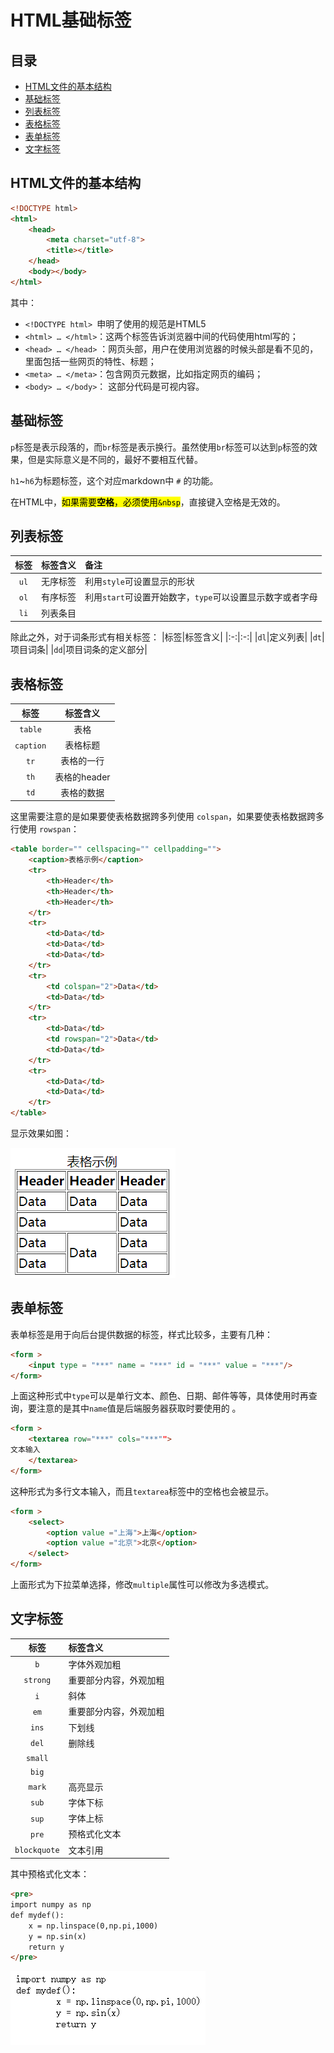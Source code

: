 # HTML基础标签

## 目录
  - [HTML文件的基本结构](#html文件的基本结构)
  - [基础标签](#基础标签)
  - [列表标签](#列表标签)
  - [表格标签](#表格标签)
  - [表单标签](#表单标签)
  - [文字标签](#文字标签)

## HTML文件的基本结构

```HTML
<!DOCTYPE html>
<html>
	<head>
		<meta charset="utf-8">
		<title></title>
	</head>
	<body></body>
</html>
```
其中：
 - `<!DOCTYPE html> `申明了使用的规范是HTML5
 - `<html> … </html>`：这两个标签告诉浏览器中间的代码使用html写的；
 - `<head> … </head>` ：网页头部，用户在使用浏览器的时候头部是看不见的，里面包括一些网页的特性、标题；
 - `<meta> … </meta>`：包含网页元数据，比如指定网页的编码；
 - `<body> … </body>`： 这部分代码是可视内容。 

## 基础标签

`p`标签是表示段落的，而`br`标签是表示换行。虽然使用`br`标签可以达到`p`标签的效果，但是实际意义是不同的，最好不要相互代替。

`h1`~`h6`为标题标签，这个对应markdown中 `#` 的功能。

在HTML中，<mark>如果需要**空格**，必须使用`&nbsp`</mark>，直接键入空格是无效的。

## 列表标签

|标签|标签含义|备注|
|:-:|:-|:-|
|`ul`|无序标签|利用`style`可设置显示的形状|
|`ol`|有序标签|利用`start`可设置开始数字，`type`可以设置显示数字或者字母|
|`li`|列表条目| |

除此之外，对于词条形式有相关标签：
|标签|标签含义|
|:-:|:-:|
|`dl`|定义列表|
|`dt`|项目词条|
|`dd`|项目词条的定义部分|

## 表格标签

|标签|标签含义|
|:-:|:-:|
|`table`|表格|
|`caption`|表格标题|
|`tr`|表格的一行|
|`th`|表格的header|
|`td`|表格的数据|

这里需要注意的是如果要使表格数据跨多列使用 `colspan`，如果要使表格数据跨多行使用 `rowspan`：
```HTML
<table border="" cellspacing="" cellpadding="">
    <caption>表格示例</caption>
    <tr>
        <th>Header</th>
        <th>Header</th>
        <th>Header</th>
    </tr>
    <tr>
        <td>Data</td>
        <td>Data</td>
        <td>Data</td>
    </tr>
    <tr>
        <td colspan="2">Data</td>
        <td>Data</td>
    </tr>
    <tr>
        <td>Data</td>
        <td rowspan="2">Data</td>
        <td>Data</td>
    </tr>
    <tr>
        <td>Data</td>
        <td>Data</td>
    </tr>
</table>
```
显示效果如图：

![](../img/table.png)

## 表单标签

表单标签是用于向后台提供数据的标签，样式比较多，主要有几种：
```html
<form >
    <input type = "***" name = "***" id = "***" value = "***"/>
</form>
```
上面这种形式中`type`可以是单行文本、颜色、日期、邮件等等，具体使用时再查询，要注意的是其中`name`值是后端服务器获取时要使用的 。
```html
<form >
    <textarea row="***" cols="***"">
文本输入
    </textarea>
</form>
```
这种形式为多行文本输入，而且`textarea`标签中的空格也会被显示。
```html
<form >
    <select>
        <option value ="上海">上海</option>
        <option value ="北京">北京</option>
    </select>
</form>
```
上面形式为下拉菜单选择，修改`multiple`属性可以修改为多选模式。

## 文字标签

|标签|标签含义|
|:-:|:-|
|`b`|字体外观加粗|
|`strong`|重要部分内容，外观加粗|
|`i`|斜体|
|`em`|重要部分内容，外观加粗|
|`ins`|下划线|
|`del`|删除线|
|`small`||
|`big`||
|`mark`|高亮显示|
|`sub`|字体下标|
|`sup`|字体上标|
|`pre`|预格式化文本|
|`blockquote`|文本引用|

其中预格式化文本：
```HTML
<pre>
import numpy as np
def mydef():
	x = np.linspace(0,np.pi,1000)
	y = np.sin(x)
	return y
</pre>
```
![](../img/pre_tag.png)